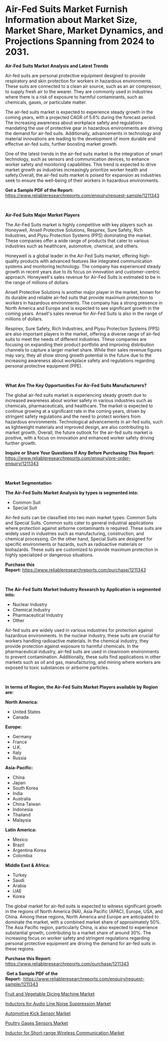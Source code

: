 <p><h1>Air-Fed Suits Market Furnish Information about Market Size, Market Share, Market Dynamics, and Projections Spanning from 2024 to 2031.</h1></p><p><strong>Air-Fed Suits Market Analysis and Latest Trends</strong></p>
<p><p>Air-fed suits are personal protective equipment designed to provide respiratory and skin protection for workers in hazardous environments. These suits are connected to a clean air source, such as an air compressor, to supply fresh air to the wearer. They are commonly used in industries where there is a risk of exposure to harmful contaminants, such as chemicals, gases, or particulate matter.</p><p>The air-fed suits market is expected to experience steady growth in the coming years, with a projected CAGR of 5.6% during the forecast period. The increasing awareness about workplace safety and regulations mandating the use of protective gear in hazardous environments are driving the demand for air-fed suits. Additionally, advancements in technology and material innovations are leading to the development of more durable and effective air-fed suits, further boosting market growth.</p><p>One of the latest trends in the air-fed suits market is the integration of smart technology, such as sensors and communication devices, to enhance worker safety and monitoring capabilities. This trend is expected to drive market growth as industries increasingly prioritize worker health and safety.Overall, the air-fed suits market is poised for expansion as industries seek to ensure the well-being of their workers in hazardous environments.</p></p>
<p><strong>Get a Sample PDF of the Report:&nbsp;</strong> <a href="https://www.reliableresearchreports.com/enquiry/request-sample/1211343">https://www.reliableresearchreports.com/enquiry/request-sample/1211343</a></p>
<p>&nbsp;</p>
<p><strong>Air-Fed Suits Major Market Players</strong></p>
<p><p>The Air-Fed Suits market is highly competitive with key players such as Honeywell, Ansell Protective Solutions, Respirex, Sure Safety, Rich Industries, and Plysu Protection Systems (PPS) dominating the market. These companies offer a wide range of products that cater to various industries such as healthcare, automotive, chemical, and others.</p><p>Honeywell is a global leader in the Air-Fed Suits market, offering high-quality products with advanced features like integrated communication systems and monitoring technology. The company has experienced steady growth in recent years due to its focus on innovation and customer-centric approach. Honeywell's sales revenue for Air-Fed Suits is estimated to be in the range of millions of dollars.</p><p>Ansell Protective Solutions is another major player in the market, known for its durable and reliable air-fed suits that provide maximum protection to workers in hazardous environments. The company has a strong presence in North America and Europe and is expected to see significant growth in the coming years. Ansell's sales revenue for Air-Fed Suits is also in the range of millions of dollars.</p><p>Respirex, Sure Safety, Rich Industries, and Plysu Protection Systems (PPS) are also important players in the market, offering a diverse range of air-fed suits to meet the needs of different industries. These companies are focusing on expanding their product portfolio and improving distribution channels to capture a larger market share. While their sales revenue figures may vary, they all show strong growth potential in the future due to the increasing awareness about workplace safety and regulations regarding personal protective equipment (PPE).</p></p>
<p>&nbsp;</p>
<p><strong>What Are The Key Opportunities For Air-Fed Suits Manufacturers?</strong></p>
<p><p>The global air-fed suits market is experiencing steady growth due to increased awareness about worker safety in various industries such as chemicals, pharmaceuticals, and healthcare. The market is expected to continue growing at a significant rate in the coming years, driven by stringent safety regulations and the need to protect workers from hazardous environments. Technological advancements in air-fed suits, such as lightweight materials and improved design, are also contributing to market growth. Overall, the future outlook for the air-fed suits market is positive, with a focus on innovation and enhanced worker safety driving further growth.</p></p>
<p><strong>Inquire or Share Your Questions If Any Before Purchasing This Report:</strong> <a href="https://www.reliableresearchreports.com/enquiry/pre-order-enquiry/1211343">https://www.reliableresearchreports.com/enquiry/pre-order-enquiry/1211343</a></p>
<p>&nbsp;</p>
<p><strong>Market Segmentation</strong></p>
<p><strong>The Air-Fed Suits Market Analysis by types is segmented into:</strong></p>
<p><ul><li>Common Suit</li><li>Special Suit</li></ul></p>
<p><p>Air-fed suits can be classified into two main market types: Common Suits and Special Suits. Common suits cater to general industrial applications where protection against airborne contaminants is required. These suits are widely used in industries such as manufacturing, construction, and chemical processing. On the other hand, Special Suits are designed for specific environments or hazards, such as radioactive materials or biohazards. These suits are customized to provide maximum protection in highly specialized or dangerous situations.</p></p>
<p><strong>Purchase this Report:&nbsp;</strong><a href="https://www.reliableresearchreports.com/purchase/1211343">https://www.reliableresearchreports.com/purchase/1211343</a></p>
<p>&nbsp;</p>
<p><strong>The Air-Fed Suits Market Industry Research by Application is segmented into:</strong></p>
<p><ul><li>Nuclear Industry</li><li>Chemical Industry</li><li>Pharmaceutical Industry</li><li>Other</li></ul></p>
<p><p>Air-fed suits are widely used in various industries for protection against hazardous environments. In the nuclear industry, these suits are crucial for workers handling radioactive materials. In the chemical industry, they provide protection against exposure to harmful chemicals. In the pharmaceutical industry, air-fed suits are used in cleanroom environments to prevent contamination. Additionally, these suits find applications in other markets such as oil and gas, manufacturing, and mining where workers are exposed to toxic substances or airborne particles.</p></p>
<p>&nbsp;</p>
<p><strong>In terms of Region, the Air-Fed Suits Market Players available by Region are:</strong></p>
<p>
    <p> <strong> North America: </strong>
        <ul>
            <li>United States</li>
            <li>Canada</li>
        </ul>
        </p> 
    <p> <strong> Europe: </strong>
        <ul>
            <li>Germany</li>
            <li>France</li>
            <li>U.K.</li>
            <li>Italy</li>
            <li>Russia</li>
        </ul>
        </p> 
    <p> <strong> Asia-Pacific: </strong>
        <ul>
            <li>China</li>
            <li>Japan</li>
            <li>South Korea</li>
            <li>India</li>
            <li>Australia</li>
            <li>China Taiwan</li>
            <li>Indonesia</li>
            <li>Thailand</li>
            <li>Malaysia</li>
        </ul>
        </p> 
    <p> <strong> Latin America: </strong>
        <ul>
            <li>Mexico</li>
            <li>Brazil</li>
            <li>Argentina Korea</li>
            <li>Colombia</li>
        </ul>
        </p> 
    <p> <strong> Middle East & Africa: </strong>
        <ul>
            <li>Turkey</li>
            <li>Saudi</li>
            <li>Arabia</li>
            <li>UAE</li>
            <li>Korea</li>
        </ul>
    </p>
    </p>
<p><p>The global market for air-fed suits is expected to witness significant growth in the regions of North America (NA), Asia Pacific (APAC), Europe, USA, and China. Among these regions, North America and Europe are anticipated to dominate the market, with a combined market share of approximately 50%. The Asia Pacific region, particularly China, is also expected to experience substantial growth, contributing to a market share of around 30%. The increasing focus on worker safety and stringent regulations regarding personal protective equipment are driving the demand for air-fed suits in these regions.</p></p>
<p><strong>Purchase this Report: </strong><a href="https://www.reliableresearchreports.com/purchase/1211343">https://www.reliableresearchreports.com/purchase/1211343</a></p>
<p>&nbsp;<strong>Get a Sample PDF of the Report:&nbsp;&nbsp;</strong><a href="https://www.reliableresearchreports.com/enquiry/request-sample/1211343">https://www.reliableresearchreports.com/enquiry/request-sample/1211343</a></p>
<p><strong></strong></p>
<p><p><a href="https://medium.com/@noelkunzei1/decoding-fruit-and-vegetable-dicing-machine-market-metrics-market-share-trends-and-growth-1a1fe391080c">Fruit and Vegetable Dicing Machine Market</a></p><p><a href="https://issuu.com/reportprime-2/docs/inductors-for-audio-line-noise-suppression-market-">Inductors for Audio Line Noise Suppression Market</a></p><p><a href="https://medium.com/@judyhunter52/automotive-kick-sensor-market-size-and-market-trends-complete-industry-overview-2024-to-2031-d80089e49dd0">Automotive Kick Sensor Market</a></p><p><a href="https://medium.com/@noelkunzei1/poultry-gases-sensors-market-report-reveals-the-latest-trends-and-growth-opportunities-of-this-706285f5b194">Poultry Gases Sensors Market</a></p><p><a href="https://issuu.com/reportprime-2/docs/inductor-for-short-range-wireless-communication-ma">Inductor for Short-range Wireless Communication Market</a></p></p>